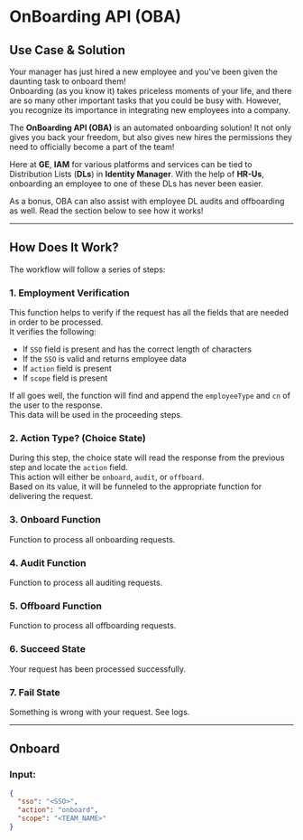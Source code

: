 # OnBoarding API (OBA)

## Use Case & Solution

Your manager has just hired a new employee and you've been given the daunting task to onboard them!  
Onboarding (as you know it) takes priceless moments of your life, and there are so many other important tasks that you could be busy with. However, you recognize its importance in integrating new employees into a company.

The **OnBoarding API (OBA)** is an automated onboarding solution! It not only gives you back your freedom, but also gives new hires the permissions they need to officially become a part of the team!  

Here at **GE**, **IAM** for various platforms and services can be tied to Distribution Lists (**DLs**) in **Identity Manager**. With the help of **HR-Us**, onboarding an employee to one of these DLs has never been easier.  

As a bonus, OBA can also assist with employee DL audits and offboarding as well. Read the section below to see how it works!

---

## How Does It Work?

The workflow will follow a series of steps:

### 1. Employment Verification
This function helps to verify if the request has all the fields that are needed in order to be processed.  
It verifies the following:
- If `SSO` field is present and has the correct length of characters
- If the `SSO` is valid and returns employee data
- If `action` field is present
- If `scope` field is present

If all goes well, the function will find and append the `employeeType` and `cn` of the user to the response.  
This data will be used in the proceeding steps.

### 2. Action Type? (Choice State)
During this step, the choice state will read the response from the previous step and locate the `action` field.  
This action will either be `onboard`, `audit`, or `offboard`.  
Based on its value, it will be funneled to the appropriate function for delivering the request.

### 3. Onboard Function
Function to process all onboarding requests.

### 4. Audit Function
Function to process all auditing requests.

### 5. Offboard Function
Function to process all offboarding requests.

### 6. Succeed State
Your request has been processed successfully.

### 7. Fail State
Something is wrong with your request. See logs.

---

## Onboard

### Input:
```json
{
  "sso": "<SSO>",
  "action": "onboard",
  "scope": "<TEAM_NAME>"
}
```
